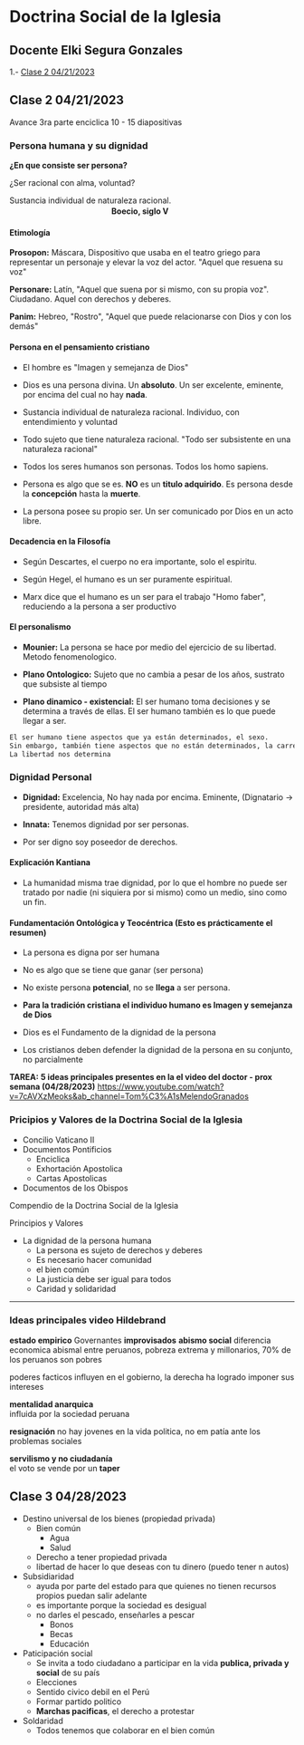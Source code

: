 # Doctrina Social de la Iglesia

## Docente Elki Segura Gonzales

1.- [Clase 2 04/21/2023](#clase-2-04212023)

## Clase 2 04/21/2023

Avance 3ra parte enciclica
10 - 15 diapositivas

### Persona humana y su dignidad

**¿En que consiste ser persona?**

¿Ser racional con alma, voluntad?

Sustancia individual de naturaleza racional.  
ㅤㅤㅤㅤㅤㅤㅤㅤㅤㅤㅤㅤㅤㅤ**Boecio, siglo V**

#### Etimología

**Prosopon:** Máscara, Dispositivo que usaba en el teatro griego para representar un personaje y elevar la voz del actor.
"Aquel que resuena su voz"

**Personare:** Latín, "Aquel que suena por si mismo, con su propia voz". Ciudadano. Aquel con derechos y deberes.

**Panim:** Hebreo, "Rostro", "Aquel que puede relacionarse con Dios y con los demás"

#### Persona en el pensamiento cristiano

* El hombre es "Imagen y semejanza de Dios"

* Dios es una persona divina. Un **absoluto**. Un ser excelente, eminente, por encima del cual no hay **nada**.

* Sustancia individual de naturaleza racional. Individuo, con entendimiento y voluntad

* Todo sujeto que tiene naturaleza racional. "Todo ser subsistente en una naturaleza racional"

* Todos los seres humanos son personas. Todos los homo sapiens.

* Persona es algo que se es. **NO** es un **titulo adquirido**. Es persona desde la **concepción** hasta la **muerte**.

* La persona posee su propio ser. Un ser comunicado por Dios en un acto libre.

#### Decadencia en la Filosofía

* Según Descartes, el cuerpo no era importante, solo el espiritu.

* Según Hegel, el humano es un ser puramente espiritual.

* Marx dice que el humano es un ser para el trabajo "Homo faber", reduciendo a la persona a ser productivo

#### El personalismo

* **Mounier:** La persona se hace por medio del ejercicio de su libertad. Metodo fenomenologico.

* **Plano Ontologico:** Sujeto que no cambia a pesar de los años, sustrato que subsiste al tiempo

* **Plano dinamico - existencial:** El ser humano toma decisiones y se determina a través de ellas. El ser humano también es lo que puede llegar a ser.

```html
El ser humano tiene aspectos que ya están determinados, el sexo. 
Sin embargo, también tiene aspectos que no están determinados, la carrera, la pareja. 
La libertad nos determina
```

### Dignidad Personal

* **Dignidad:** Excelencia, No hay nada por encima. Eminente, (Dignatario -> presidente, autoridad más alta)

* **Innata:** Tenemos dignidad por ser personas.

* Por ser digno soy poseedor de derechos.

#### Explicación Kantiana

* La humanidad misma trae dignidad, por lo que el hombre no puede ser tratado por nadie (ni siquiera por si mismo) como un medio, sino como un fin.

#### Fundamentación Ontológica y Teocéntrica (Esto es prácticamente el resumen)

* La persona es digna por ser humana

* No es algo que se tiene que ganar (ser persona)

* No existe persona **potencial**, no se **llega** a ser persona.

* **Para la tradición cristiana el individuo humano es Imagen y semejanza de Dios**

* Dios es el Fundamento de la dignidad de la persona

* Los cristianos deben defender la dignidad de la persona en su conjunto, no parcialmente

**TAREA:**
**5 ideas principales presentes en la el video del doctor - prox semana (04/28/2023)**
<https://www.youtube.com/watch?v=7cAVXzMeoks&ab_channel=Tom%C3%A1sMelendoGranados>

### Pricipios y Valores de la Doctrina Social de la Iglesia

* Concilio Vaticano II
* Documentos Pontificios
  * Enciclica
  * Exhortación Apostolica
  * Cartas Apostolicas
* Documentos de los Obispos

Compendio de la Doctrina Social de la Iglesia

Principios y Valores

* La dignidad de la persona humana
  * La persona es sujeto de derechos y deberes
  * Es necesario hacer comunidad
  * el bien común
  * La justicia debe ser igual para todos
  * Caridad y solidaridad

---

### Ideas principales video Hildebrand

**estado empirico**
    Governantes **improvisados**
**abismo social**
  diferencia economica abismal entre peruanos, pobreza extrema y millonarios, 70% de los peruanos son pobres

poderes facticos influyen en el gobierno, la derecha ha logrado imponer sus intereses  

**mentalidad anarquica**  
  influida por la sociedad peruana  

**resignación**
  no hay jovenes en la vida politica, no em patía ante los problemas sociales  

**servilismo y no ciudadanía**  
  el voto se vende por un **taper**  

## Clase 3 04/28/2023

* Destino universal de los bienes (propiedad privada)
  * Bien común
    * Agua
    * Salud
  * Derecho a tener propiedad privada
  * libertad de hacer lo que deseas con tu dinero (puedo tener n autos)
* Subsidiaridad
  * ayuda por parte del estado para que quienes no tienen recursos propios puedan salir adelante
  * es importante porque la sociedad es desigual
  * no darles el pescado, enseñarles a pescar
    * Bonos
    * Becas
    * Educación
* Paticipación social
  * Se invita a todo ciudadano a participar en la vida **publica, privada y social** de su país
  * Elecciones
  * Sentido civico debil en el Perú
  * Formar partido politico
  * **Marchas pacificas**, el derecho a protestar
* Soldaridad
  * Todos tenemos que colaborar en el bien común
